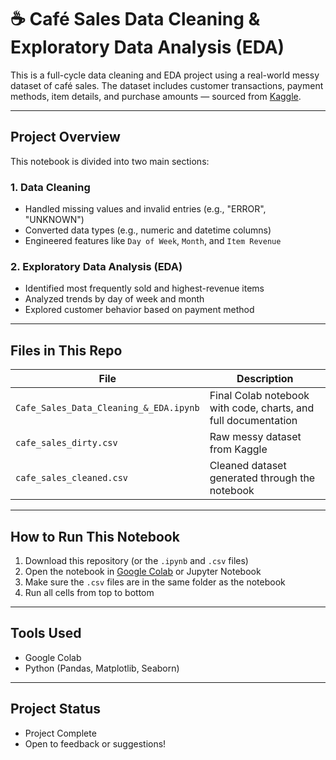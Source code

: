 # ☕ Café Sales Data Cleaning & Exploratory Data Analysis (EDA)

This is a full-cycle data cleaning and EDA project using a real-world messy dataset of café sales. The dataset includes customer transactions, payment methods, item details, and purchase amounts — sourced from [Kaggle](https://www.kaggle.com/datasets/ahmedmohamed2003/cafe-sales-dirty-data-for-cleaning-training).

---

## Project Overview

This notebook is divided into two main sections:

### 1. Data Cleaning
- Handled missing values and invalid entries (e.g., "ERROR", "UNKNOWN")
- Converted data types (e.g., numeric and datetime columns)
- Engineered features like `Day of Week`, `Month`, and `Item Revenue`

### 2. Exploratory Data Analysis (EDA)
- Identified most frequently sold and highest-revenue items
- Analyzed trends by day of week and month
- Explored customer behavior based on payment method

---

## Files in This Repo

| File | Description |
|------|-------------|
| `Cafe_Sales_Data_Cleaning_&_EDA.ipynb` | Final Colab notebook with code, charts, and full documentation |
| `cafe_sales_dirty.csv` | Raw messy dataset from Kaggle |
| `cafe_sales_cleaned.csv` | Cleaned dataset generated through the notebook |

---

## How to Run This Notebook

1. Download this repository (or the `.ipynb` and `.csv` files)
2. Open the notebook in [Google Colab](https://colab.research.google.com/) or Jupyter Notebook
3. Make sure the `.csv` files are in the same folder as the notebook
4. Run all cells from top to bottom

---

## Tools Used

- Google Colab
- Python (Pandas, Matplotlib, Seaborn)

---

## Project Status

- Project Complete  
- Open to feedback or suggestions!
